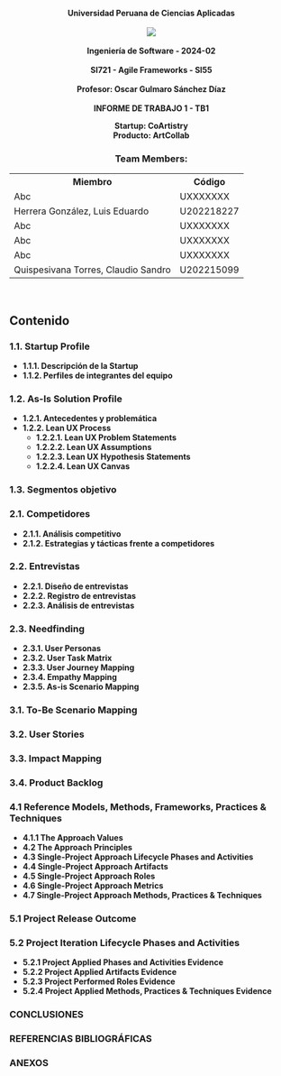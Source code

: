 <p align="center">
    <strong>Universidad Peruana de Ciencias Aplicadas</strong><br>
    <br><img src="https://www.upc.edu.pe/static/img/logo_upc_red.png"></img><br>
    <br>
    <strong>Ingeniería de Software - 2024-02</strong><br>
    <br>
    <strong>SI721 - Agile Frameworks - SI55</strong><br>  
    <br>
    <strong>Profesor: Oscar Gulmaro Sánchez Díaz</strong><br>
    <br> <strong>INFORME DE TRABAJO 1 - TB1</strong>
</p>
<p align="center">
    <strong>Startup: CoArtistry</strong><br>
    <strong>Producto:  ArtCollab</strong>
</p>

<h3 align="center" >Team Members:</h3>
<div>
    <table align="center">
        <tr>
            <th style="text-align:center;">Miembro</th>
            <th style="text-align:center;">Código</th>
        </tr>
        <tr>
            <td>Abc</td>
            <td>UXXXXXXX</td>
        </tr>
        <tr>
            <td>Herrera González, Luis Eduardo</td>
            <td>U202218227</td>
        </tr>
        <tr>
            <td>Abc</td>
            <td>UXXXXXXX</td>
        </tr>
        <tr>
            <td>Abc</td>
            <td>UXXXXXXX</td>
        </tr>
        <tr>
            <td>Abc</td>
            <td>UXXXXXXX</td>
        </tr>
        <tr>
            <td>Quispesivana Torres, Claudio Sandro</td>
            <td>U202215099</td>
        </tr>
    </table>
</div>
<br>

<div style="page-break-after: always;"></div>



<div style="page-break-after: always;"></div>

## Contenido

### 1.1. Startup Profile
- **1.1.1. Descripción de la Startup**  
- **1.1.2. Perfiles de integrantes del equipo**  

### 1.2. As-Is Solution Profile
- **1.2.1. Antecedentes y problemática**  
- **1.2.2. Lean UX Process**  
  - **1.2.2.1. Lean UX Problem Statements**  
  - **1.2.2.2. Lean UX Assumptions**  
  - **1.2.2.3. Lean UX Hypothesis Statements**  
  - **1.2.2.4. Lean UX Canvas**  

### 1.3. Segmentos objetivo  

### 2.1. Competidores
- **2.1.1. Análisis competitivo**  
- **2.1.2. Estrategias y tácticas frente a competidores**  

### 2.2. Entrevistas
- **2.2.1. Diseño de entrevistas**  
- **2.2.2. Registro de entrevistas**  
- **2.2.3. Análisis de entrevistas**  

### 2.3. Needfinding
- **2.3.1. User Personas**  
- **2.3.2. User Task Matrix**  
- **2.3.3. User Journey Mapping**  
- **2.3.4. Empathy Mapping**  
- **2.3.5. As-is Scenario Mapping**  

### 3.1. To-Be Scenario Mapping  

### 3.2. User Stories  

### 3.3. Impact Mapping  

### 3.4. Product Backlog  

### 4.1 Reference Models, Methods, Frameworks, Practices & Techniques
- **4.1.1 The Approach Values**  
- **4.2 The Approach Principles**  
- **4.3 Single-Project Approach Lifecycle Phases and Activities**  
- **4.4 Single-Project Approach Artifacts**  
- **4.5 Single-Project Approach Roles**  
- **4.6 Single-Project Approach Metrics**  
- **4.7 Single-Project Approach Methods, Practices & Techniques**  

### 5.1 Project Release Outcome  

### 5.2 Project Iteration Lifecycle Phases and Activities
- **5.2.1 Project Applied Phases and Activities Evidence**  
- **5.2.2 Project Applied Artifacts Evidence**  
- **5.2.3 Project Performed Roles Evidence**  
- **5.2.4 Project Applied Methods, Practices & Techniques Evidence**  

### CONCLUSIONES  

### REFERENCIAS BIBLIOGRÁFICAS  

### ANEXOS  
